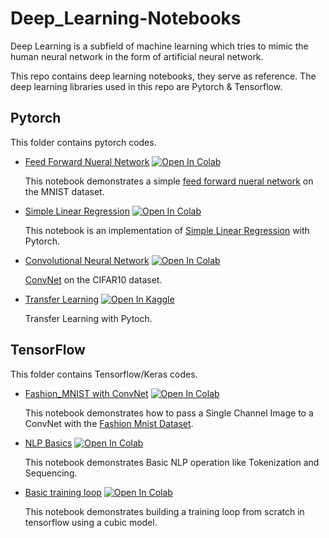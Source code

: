 # Deep_Learning-Notebooks

Deep Learning is a subfield of machine learning which tries to mimic the human neural network in the form of artificial neural network.

This repo contains deep learning notebooks, they serve as reference. The deep learning libraries used in this repo are Pytorch & Tensorflow.

## Pytorch 

This folder contains pytorch codes.

* [Feed Forward Nueral Network](https://github.com/EteimZ/Deep_Learning-Notebooks/blob/main/Pytorch/feed_forward_nn.ipynb) [![Open In Colab](https://colab.research.google.com/assets/colab-badge.svg)](https://colab.research.google.com/github/EteimZ/Deep_Learning-Notebooks/blob/main/Pytorch/feed_forward_nn.ipynb)

  This notebook demonstrates a simple [feed forward nueral network](https://en.wikipedia.org/wiki/Feedforward_neural_network) on the MNIST dataset.
  
* [Simple Linear Regression](https://github.com/EteimZ/Deep_Learning-Notebooks/blob/main/Pytorch/Simple_Linear_Regression_with_Pytorch.ipynb) [![Open In Colab](https://colab.research.google.com/assets/colab-badge.svg)](https://colab.research.google.com/github/EteimZ/Deep_Learning-Notebooks/blob/main/Pytorch/Simple_Linear_Regression_with_Pytorch.ipynb)

  This notebook is an implementation of [Simple Linear Regression](https://en.wikipedia.org/wiki/Simple_linear_regression) with Pytorch. 
  
* [Convolutional Neural Network](https://github.com/EteimZ/Deep_Learning-Notebooks/blob/main/Pytorch/CNN.ipynb) [![Open In Colab](https://colab.research.google.com/assets/colab-badge.svg)](https://colab.research.google.com/github/EteimZ/Deep_Learning-Notebooks/blob/main/Pytorch/CNN.ipynb)

  [ConvNet](https://en.wikipedia.org/wiki/Convolutional_neural_network) on the CIFAR10 dataset.
  
* [Transfer Learning](https://github.com/EteimZ/Deep_Learning-Notebooks/blob/main/Pytorch/transfer-learning-with-pytorch.ipynb) [![Open In Kaggle](https://kaggle.com/static/images/open-in-kaggle.svg)](https://www.kaggle.com/eteims/transfer-learning-with-pytorch)
  
  Transfer Learning with Pytoch.


  
 ## TensorFlow
 
 This folder contains Tensorflow/Keras codes.
 * [Fashion_MNIST with ConvNet](https://github.com/EteimZ/Deep_Learning-Notebooks/blob/main/TensorFlow/Conv_FashionMNIST.ipynb) [![Open In Colab](https://colab.research.google.com/assets/colab-badge.svg)](https://colab.research.google.com/github/EteimZ/Deep_Learning-Notebooks/blob/main/TensorFlow/Conv_FashionMNIST.ipynb)

    This notebook demonstrates how to pass a Single Channel Image to a ConvNet with the [Fashion Mnist Dataset](https://github.com/zalandoresearch/fashion-mnist).

* [NLP Basics](https://github.com/EteimZ/Deep_Learning-Notebooks/blob/main/TensorFlow/NLP_Basic.ipynb) [![Open In Colab](https://colab.research.google.com/assets/colab-badge.svg)](https://colab.research.google.com/github/EteimZ/Deep_Learning-Notebooks/blob/main/TensorFlow/NLP_Basic.ipynb )
    
    This notebook demonstrates Basic NLP operation like Tokenization and Sequencing. 


* [Basic training loop](https://github.com/EteimZ/Deep_Learning-Notebooks/blob/main/TensorFlow/training_loop_in_TS.ipynb) [![Open In Colab](https://colab.research.google.com/assets/colab-badge.svg)](https://colab.research.google.com/github/EteimZ/Deep_Learning-Notebooks/blob/main/TensorFlow/training_loop_in_TS.ipynb)
    
    This notebook demonstrates building a training loop from scratch in tensorflow using a cubic model. 

